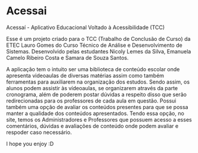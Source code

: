 # Acessai
Acessaí - Aplicativo Educacional Voltado à Acessibilidade (TCC)

Esse é um projeto criado para o TCC (Trabalho de Conclusão de Curso) da ETEC Lauro Gomes do Curso Técnico de Análise e Desenvolvimento de Sistemas. Desenvolvido pelas estudantes Nicoly Lemes da Silva, Emanuela Camelo Ribeiro Costa e Samara de Souza Santos.

A aplicação tem o intuito ser uma biblioteca de conteúdo escolar onde apresenta videoaulas de diversas matérias assim como também ferramentas para auxiliarem na organização dos estudos. Sendo assim, os alunos podem assistir às vídeoaulas, se organizarem através da parte cronograma, além de poderem postar dúvidas a respeito disso que serão redirecionadas para os professores de cada aula em questão. Possui também uma opção de avaliar os conteúdos presentes para que se possa manter a qualidade dos conteúdos apresentados. Tendo essa opção, no site, temos os Administradores e Professores que possuem acesso a esses comentários, dúvidas e avaliações de conteúdo onde podem avaliar e respoder caso necessário.

I hope you enjoy :D
